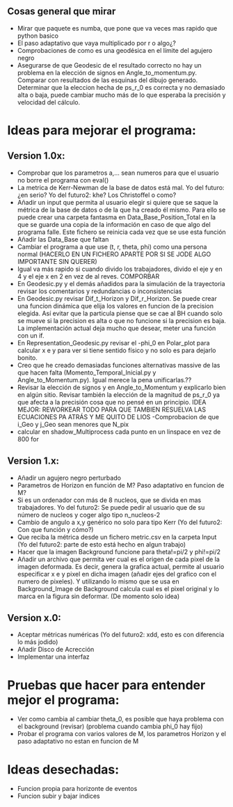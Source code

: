 
## Cosas general que mirar

- Mirar que paquete es numba, que pone que va veces mas rapido que python basico
- El paso adaptativo que vaya multiplicado por r o algo¿?
- Comprobaciones de como es una geodésica en el límite del agujero negro
- Asegurarse de que Geodesic de el resultado correcto  no hay un problema en la elección de signos en Angle_to_momentum.py. Comparar con resultados de las esquinas del dibujo generado. Determinar que la eleccion hecha de ps_r_0 es correcta y no demasiado alta o baja, puede cambiar mucho más de lo que esperaba la precisión y velocidad del cálculo.


# Ideas para mejorar el programa: 

## Version 1.0x:
- Comprobar que los parametros a,... sean numeros para que el usuario no borre el programa con eval()
- La metrica de Kerr-Newman de la base de datos está mal.    Yo del futuro:¿en serio?	Yo del futuro2: khe? Los Christoffel o como?
- Añadir un input que permita al usuario elegir si quiere que se saque la métrica de la base de datos o de la que ha creado él mismo. Para ello se puede crear una carpeta fantasma en Data_Base_Position_Total en la que se guarde una copia de la información en caso de que algo del programa falle. Este fichero se reinicia cada vez que se use esta función
- Añadir las Data_Base que faltan
- Cambiar el programa a que use (t, r, theta, phi) como una persona normal (HACERLO EN UN FICHERO APARTE POR SI SE JODE ALGO IMPORTANTE SIN QUERER)
- Igual va más rapido si cuando divido los trabajadores, divido el eje y en 4 y el eje x en 2 en vez de al reves. COMPORBAR
- En Geodesic.py y el demás añadidos para la simulación de la trayectoria revisar los comentarios y redundancias o inconsistencias
- En Geodesic.py revisar Dif_t_Horizon y Dif_r_Horizon. Se puede crear una funcion dinámica que elija los valores en funcion de la precision elegida. Así evitar que la particula piense que se cae al BH cuando solo se mueve si la precision es alta o que no funcione si la precision es baja. La implementación actual deja mucho que desear, meter una función con un if.
- En Representation_Geodesic.py revisar el -phi_0 en Polar_plot para calcular x e y para ver si tiene sentido físico y no solo es para dejarlo bonito.
- Creo que he creado demasiadas funciones alternativas massive de las que hacen falta (Momento_Temporal_Inicial.py y Angle_to_Momentum.py). Igual merece la pena unificarlas.??
- Revisar la elección de signos y en Angle_to_Momentum y explicarlo bien en algún sitio. Revisar también la elección de la magnitud de ps_r_0 ya que afecta a la precisión cosa que no pensé en un principio. IDEA MEJOR: REWORKEAR TODO PARA QUE TAMBIEN RESUELVA LAS ECUACIONES PA ATRÁS Y ME QUITO DE LIOS
-Comprobacion de que i_Geo y j_Geo sean menores que N_pix
- calcular en shadow_Multiprocess cada punto en un linspace en vez de 800 for
## Version 1.x:
- Añadir un agujero negro perturbado
- Parametros de Horizon en función de M? Paso adaptativo en funcion de M?
- Si es un ordenador con más de 8 nucleos, que se divida en mas trabajadores. Yo del futuro2: Se puede pedir al usuario que de su número de nucleos y coger algo tipo n_nucleos-2 
- Cambio de angulo a x,y genérico no solo para tipo Kerr (Yo del futuro2: Con que función y cómo?)
- Que reciba la métrica desde un fichero metric.csv en la carpeta Input (Yo del futuro2: parte de esto está hecho en algun trabajo)
- Hacer que la imagen Background funcione para theta!=pi/2 y phi!=pi/2
- Añadir un archivo que permita ver cual es el origen de cada pixel de la imagen deformada. Es decir, genera la grafica actual, permite al usuario especificar x e y pixel en dicha imagen (añadir ejes del grafico con el numero de pixeles). Y utilizando lo mismo que se usa en Background_Image de Background calcula cual es el pixel original y lo marca en la figura sin deformar. (De momento solo idea) 

## Version x.0:
- Aceptar métricas numéricas (Yo del futuro2: xdd, esto es con diferencia lo más jodido)
- Añadir Disco de Acrección
- Implementar una interfaz

# Pruebas que hacer para entender mejor el programa:
-   Ver como cambia al cambiar theta_0, es posible que haya problema con el background (revisar) (problema cuando cambia phi_0 hay fijo)
-   Probar el programa con varios valores de M, los parametros Horizon y el paso adaptativo no estan en funcion de M


# Ideas desechadas:
- Funcion propia para horizonte de eventos
- Funcion subir y bajar indices
